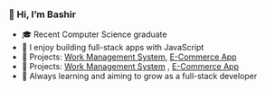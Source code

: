 ### 👋 Hi, I’m Bashir

- 🎓 Recent Computer Science graduate  
- 🧱 I enjoy building full-stack apps with JavaScript  
- 🚀 Projects: [Work Management System](https://github.com/bashirdol03/WorkManagementSytem), [E-Commerce App](https://github.com/bashirdol03/Ecommerce)  
- 🚀 Projects: [Work Management System](https://github.com/bashirdol03/WorkManagementSytem) , [E-Commerce App](https://github.com/bashirdol03/Ecommerce)  
- 🔎 Always learning and aiming to grow as a full-stack developer


